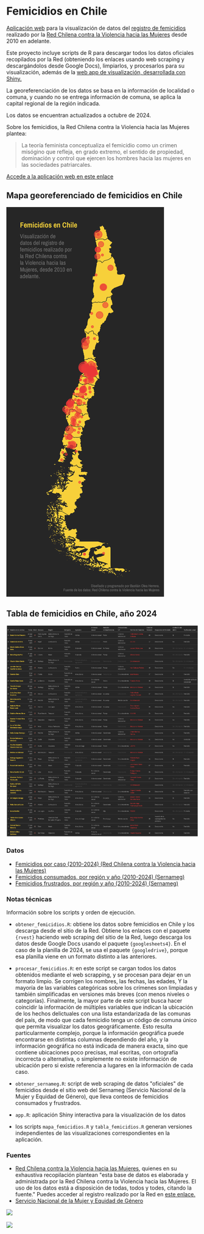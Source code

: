 
# Femicidios en Chile

[Aplicación web](https://bastianoleah.shinyapps.io/femicidios_chile/) para la visualización de datos del [registro de femicidios](http://www.nomasviolenciacontramujeres.cl/registro-de-femicidios/) realizado por la [Red Chilena contra la Violencia hacia las Mujeres](www.nomasviolenciacontramujeres.cl) desde 2010 en adelante.

Este proyecto incluye scripts de R para descargar todos los datos oficiales recopilados por la Red (obteniendo los enlaces usando web scraping y descargándolos desde Google Docs), limpiarlos, y procesarlos para su visualización, además de la [web app de visualización, desarrollada con Shiny.](https://bastianoleah.shinyapps.io/femicidios_chile/)

La georeferenciación de los datos se basa en la información de localidad o comuna, y cuando no se entrega información de comuna, se aplica la capital regional de la región indicada.

Los datos se encuentran actualizados a octubre de 2024.

Sobre los femicidios, la Red Chilena contra la Violencia hacia las Mujeres plantea:

> La teoría feminista conceptualiza el femicidio como un crimen misógino que refleja, en grado extremo, el sentido de propiedad, dominación y control que ejercen los hombres hacia las mujeres en las sociedades patriarcales.

[Accede a la aplicación web en este enlace](https://bastianoleah.shinyapps.io/femicidios_chile/)

## Mapa georeferenciado de femicidios en Chile
![](graficos/mapa_femicidios_chile.jpg)

## Tabla de femicidios en Chile, año 2024
![](graficos/tabla_femicidios_2024.png)



### Datos
- [Femicidios por caso (2010-2024) (Red Chilena contra la Violencia hacia las Mujeres)](datos/femicidios_chile_consolidado.xlsx)
- [Femicidios consumados, por región y año (2010-2024) (Sernameg)](datos/sernameg_femicidios_consumados.xlsx)
- [Femicidios frustrados, por región y año (2010-2024) (Sernameg)](datos/sernameg_femicidios_frustrados.xlsx)


### Notas técnicas
Información sobre los scripts y orden de ejecución.

- `obtener_femicidios.R`: obtiene los datos sobre femicidios en Chile y los descarga desde el sitio de la Red. Obtiene los enlaces con el paquete `{rvest}` haciendo web scraping del sitio de la Red, luego descarga los datos desde Google Docs usando el paquete `{googlesheets4}`. En el caso de la planilla de 2024, se usa el paquete `{googledrive}`, porque esa planilla viene en un formato distinto a las anteriores.
- `procesar_femicidios.R`: en este script se cargan todos los datos obtenidos mediante el web scrapping, y se procesan para dejar en un formato limpio. Se corrigen los nombres, las fechas, las edades, Y la mayoría de las variables categóricas sobre los crímenes son limpiadas y también simplificadas en versiones más breves (con menos niveles o categorías). Finalmente, la mayor parte de este script busca hacer coincidir la información de múltiples variables que indican la ubicación de los hechos delictuales con una lista estandarizada de las comunas del país, de modo que cada femicidio tenga un código de comuna único que permita visualizar los datos geográficamente. Esto resulta particularmente complejo, porque la información geográfica puede encontrarse en distintas columnas dependiendo del año, y la información geográfica no está indicada de manera exacta, sino que contiene ubicaciones poco precisas, mal escritas, con ortografía incorrecta o alternativa, o simplemente no existe información de ubicación pero si existe referencia a lugares en la información de cada caso.
- `obtener_sernameg.R`: script de web scraping de datos "oficiales" de femicidios desde el sitio web del Sernameg (Servicio Nacional de la Mujer y Equidad de Género), que lleva conteos de femicidios consumados y frustrados.

- `app.R`: aplicación Shiny interactiva para la visualización de los datos

- los scripts `mapa_femicidios.R` y `tabla_femicidios.R` generan versiones independientes de las visualizaciones correspondientes en la aplicación.

### Fuentes
- [Red Chilena contra la Violencia hacia las Mujeres](www.nomasviolenciacontramujeres.cl), quienes en su exhaustiva recopilación plantean "esta base de datos es elaborada y administrada por la Red Chilena contra la Violencia hacia las Mujeres. El uso de los datos está a disposición de todas, todos y todes, citando la fuente." Puedes acceder al registro realizado por la Red en [este enlace.](http://www.nomasviolenciacontramujeres.cl/registro-de-femicidios/)
- [Servicio Nacional de la Mujer y Equidad de Género](https://www.sernameg.gob.cl/?page_id=27084)


![]("pantallazos/femicidios_1.jpg")

![]("pantallazos/femicidios_2.jpg")